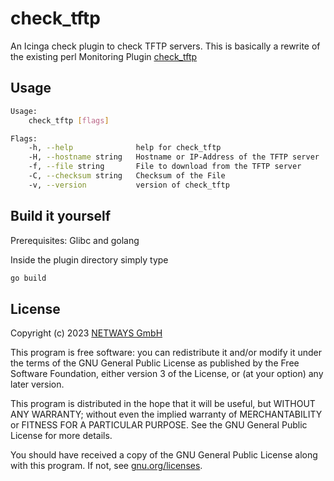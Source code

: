 # check_tftp

An Icinga check plugin to check TFTP servers.
This is basically a rewrite of the existing perl Monitoring Plugin [check_tftp](http://william.leibzon.org/nagios/)

## Usage

```bash
Usage:
    check_tftp [flags]

Flags:
    -h, --help              help for check_tftp
    -H, --hostname string   Hostname or IP-Address of the TFTP server
    -f, --file string       File to download from the TFTP server
    -C, --checksum string   Checksum of the File
    -v, --version           version of check_tftp
```

## Build it yourself

Prerequisites: Glibc and golang

Inside the plugin directory simply type
```sh
go build
```

## License

Copyright (c) 2023 [NETWAYS GmbH](mailto:info@netways.de)

This program is free software: you can redistribute it and/or modify it under the terms of the GNU General Public
License as published by the Free Software Foundation, either version 3 of the License, or
(at your option) any later version.

This program is distributed in the hope that it will be useful, but WITHOUT ANY WARRANTY; without even the implied
warranty of MERCHANTABILITY or FITNESS FOR A PARTICULAR PURPOSE. See the GNU General Public License for more details.

You should have received a copy of the GNU General Public License along with this program. If not,
see [gnu.org/licenses](https://www.gnu.org/licenses/).

